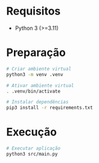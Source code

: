# Requisitos
- Python 3 (>=3.11)

# Preparação
```bash
# Criar ambiente virtual
python3 -m venv .venv

# Ativar ambiente virtual
. .venv/bin/activate

# Instalar dependências
pip3 install -r requirements.txt
```

# Execução
```bash
# Executar aplicação
python3 src/main.py
```
